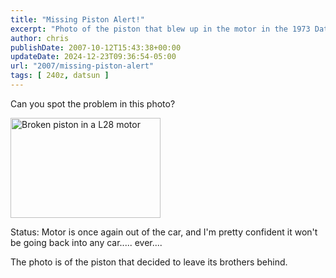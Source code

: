 ```yaml
---
title: "Missing Piston Alert!"
excerpt: "Photo of the piston that blew up in the motor in the 1973 Datsun 240z, take a look if you aren't afraid"
author: chris
publishDate: 2007-10-12T15:43:38+00:00
updateDate: 2024-12-23T09:36:54-05:00
url: "2007/missing-piston-alert"
tags: [ 240z, datsun ]
---
```


Can you spot the problem in this photo?

<a href="https://www.flickr.com/photos/chammond/1464171009/"><img height="160" alt="Broken piston in a L28 motor" width="240" src="https://farm2.static.flickr.com/1181/1464171009_5e23f11ac7_m.jpg" /></a> 

Status: Motor is once again out of the car, and I'm pretty confident it won't be going back into any car..... ever....

The photo is of the piston that decided to leave its brothers behind.

